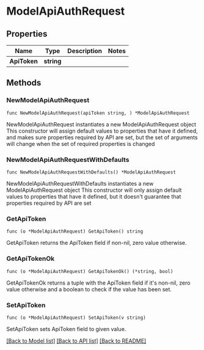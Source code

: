 # ModelApiAuthRequest

## Properties

Name | Type | Description | Notes
------------ | ------------- | ------------- | -------------
**ApiToken** | **string** |  | 

## Methods

### NewModelApiAuthRequest

`func NewModelApiAuthRequest(apiToken string, ) *ModelApiAuthRequest`

NewModelApiAuthRequest instantiates a new ModelApiAuthRequest object
This constructor will assign default values to properties that have it defined,
and makes sure properties required by API are set, but the set of arguments
will change when the set of required properties is changed

### NewModelApiAuthRequestWithDefaults

`func NewModelApiAuthRequestWithDefaults() *ModelApiAuthRequest`

NewModelApiAuthRequestWithDefaults instantiates a new ModelApiAuthRequest object
This constructor will only assign default values to properties that have it defined,
but it doesn't guarantee that properties required by API are set

### GetApiToken

`func (o *ModelApiAuthRequest) GetApiToken() string`

GetApiToken returns the ApiToken field if non-nil, zero value otherwise.

### GetApiTokenOk

`func (o *ModelApiAuthRequest) GetApiTokenOk() (*string, bool)`

GetApiTokenOk returns a tuple with the ApiToken field if it's non-nil, zero value otherwise
and a boolean to check if the value has been set.

### SetApiToken

`func (o *ModelApiAuthRequest) SetApiToken(v string)`

SetApiToken sets ApiToken field to given value.



[[Back to Model list]](../README.md#documentation-for-models) [[Back to API list]](../README.md#documentation-for-api-endpoints) [[Back to README]](../README.md)



